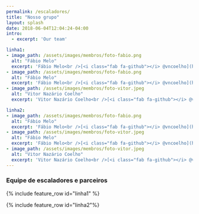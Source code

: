 ```yaml
---
permalink: /escaladores/
title: "Nosso grupo"
layout: splash
date: 2018-06-04T12:04:24-04:00
intro:
  - excerpt: 'Our team'

linha1:
- image_path: /assets/images/membros/foto-fabio.png
  alt: "Fábio Melo"
  excerpt: 'Fábio Melo<br />[<i class="fab fa-github"></i> @vncoelho](https://github.com/vncoelho){: .btn .btn--github} [<i class="fab fa-twitter"></i>](https://twitter.com/vncoelho){: .btn .btn--twitter} [<i class="fab fa-facebook"></i>](https://www.facebook.com/vitor.nazario.coelho){: .btn .btn--facebook}'
- image_path: /assets/images/membros/foto-fabio.png
  alt: "Fábio Melo"
  excerpt: 'Fábio Melo<br />[<i class="fab fa-github"></i> @vncoelho](https://github.com/vncoelho){: .btn .btn--github} [<i class="fab fa-twitter"></i>](https://twitter.com/vncoelho){: .btn .btn--twitter} [<i class="fab fa-facebook"></i>](https://www.facebook.com/vitor.nazario.coelho){: .btn .btn--facebook}'
- image_path: /assets/images/membros/foto-vitor.jpeg
  alt: "Vitor Nazário Coelho"
  excerpt: 'Vitor Nazário Coelho<br />[<i class="fab fa-github"></i> @vncoelho](https://github.com/vncoelho){: .btn .btn--github} [<i class="fab fa-twitter"></i>](https://twitter.com/vncoelho){: .btn .btn--twitter} [<i class="fab fa-facebook"></i>](https://www.facebook.com/vitor.nazario.coelho){: .btn .btn--facebook}'  

linha2:
- image_path: /assets/images/membros/foto-fabio.png
  alt: "Fábio Melo"
  excerpt: 'Fábio Melo<br />[<i class="fab fa-github"></i> @vncoelho](https://github.com/vncoelho){: .btn .btn--github} [<i class="fab fa-twitter"></i>](https://twitter.com/vncoelho){: .btn .btn--twitter} [<i class="fab fa-facebook"></i>](https://www.facebook.com/vitor.nazario.coelho){: .btn .btn--facebook}'
- image_path: /assets/images/membros/foto-vitor.jpeg
  alt: "Fábio Melo"
  excerpt: 'Fábio Melo<br />[<i class="fab fa-github"></i> @vncoelho](https://github.com/vncoelho){: .btn .btn--github} [<i class="fab fa-twitter"></i>](https://twitter.com/vncoelho){: .btn .btn--twitter} [<i class="fab fa-facebook"></i>](https://www.facebook.com/vitor.nazario.coelho){: .btn .btn--facebook}'
- image_path: /assets/images/membros/foto-vitor.jpeg
  alt: "Vitor Nazário Coelho"
  excerpt: 'Vitor Nazário Coelho<br />[<i class="fab fa-github"></i> @vncoelho](https://github.com/vncoelho){: .btn .btn--github} [<i class="fab fa-twitter"></i>](https://twitter.com/vncoelho){: .btn .btn--twitter} [<i class="fab fa-facebook"></i>](https://www.facebook.com/vitor.nazario.coelho){: .btn .btn--facebook}'    
---
```


### Equipe de escaladores e parceiros

{% include feature_row id="linha1" %}

{% include feature_row id="linha2"%}
